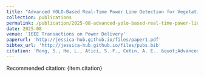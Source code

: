 ```yaml
---
title: "Advanced YOLO-Based Real-Time Power Line Detection for Vegetation Management"
collection: publications
permalink: /publication/2025-08-advanced-yolo-based-real-time-power-line-detection-for-vegetation-management
date: 2025-08
venue: 'IEEE Transactions on Power Delivery'
paperurl: 'http://jessica-hub.github.io/files/paper1.pdf'
bibtex_url: 'http://jessica-hub.github.io/files/pubs.bib'
citation: 'Rong, S., He, L., Atici, S. F., Cetin, A. E.. &quot;Advanced YOLO-Based Real-Time Power Line Detection for Vegetation Management.&quot; <i>IEEE Transactions on Power Delivery</i>, vol. 40, no. 4, pp. 2142–2153, 2025.'
---
```


Recommended citation: {item.citation}
